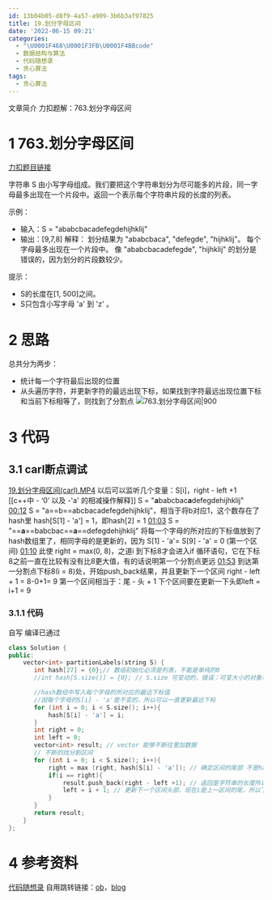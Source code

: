 ```yaml
---
id: 13b04b05-d8f9-4a57-a909-3b6b3af97825
title: 19.划分字母区间
date: '2022-06-15 09:21'
categories:
  - "\U0001F468\U0001F3FB‍\U0001F4BBcode"
  - 数据结构与算法
  - 代码随想录
  - 贪心算法
tags:
  - 贪心算法
---
```


文章简介
	力扣题解：763.划分字母区间
<!-- more -->

# 1 763.划分字母区间

[力扣题目链接](https://leetcode-cn.com/problems/partition-labels/)

字符串 S 由小写字母组成。我们要把这个字符串划分为尽可能多的片段，同一字母最多出现在一个片段中。返回一个表示每个字符串片段的长度的列表。

示例：

-   输入：S = "ababcbacadefegdehijhklij"
-   输出：[9,7,8] 解释： 划分结果为 "ababcbaca", "defegde", "hijhklij"。 每个字母最多出现在一个片段中。 像 "ababcbacadefegde", "hijhklij" 的划分是错误的，因为划分的片段数较少。

提示：

-   S的长度在[1, 500]之间。
-   S只包含小写字母 'a' 到 'z' 。

# 2 思路

总共分为两步：

-   统计每一个字符最后出现的位置
-   从头遍历字符，并更新字符的最远出现下标，如果找到字符最远出现位置下标和当前下标相等了，则找到了分割点
![763.划分字母区间|900](https://img-blog.csdnimg.cn/20201222191924417.png)
# 3 代码
## 3.1 carl断点调试
[19.划分字母区间(carl).MP4](file:///Users/yibeikongqiu/Desktop/ishot视频/贪心算法/19.划分字母区间(carl).mp4)
	以后可以监听几个变量：S[i]，right - left +1
	[[c++中 - ‘0’ 以及 -'a' 的相减操作解释]]
	S = "**a**babcbac**a**defegdehijhklij"
	[00:12](file:///Users/yibeikongqiu/Desktop/ishot%E8%A7%86%E9%A2%91/%E8%B4%AA%E5%BF%83%E7%AE%97%E6%B3%95/19.%E5%88%92%E5%88%86%E5%AD%97%E6%AF%8D%E5%8C%BA%E9%97%B4(carl).mp4#t=12.709769) 
		S = "a==b==abcbacadefegdehijhklij"，相当于将b对应1，这个数存在了hash里
		hash[S[1] - 'a'] = 1，即hash[2] = 1
	[01:03](file:///Users/yibeikongqiu/Desktop/ishot%E8%A7%86%E9%A2%91/%E8%B4%AA%E5%BF%83%E7%AE%97%E6%B3%95/19.%E5%88%92%E5%88%86%E5%AD%97%E6%AF%8D%E5%8C%BA%E9%97%B4(carl).mp4#t=63.222835) 
		S = "==**a**==babcbac==**a**==defegdehijhklij"
		将每一个字母的所对应的下标值放到了hash数组里了，相同字母的是更新的，因为 S[1] - 'a'= S[9] - 'a' = 0 (第一个区间)
	[01:10](file:///Users/yibeikongqiu/Desktop/ishot%E8%A7%86%E9%A2%91/%E8%B4%AA%E5%BF%83%E7%AE%97%E6%B3%95/19.%E5%88%92%E5%88%86%E5%AD%97%E6%AF%8D%E5%8C%BA%E9%97%B4(carl).mp4#t=70.392045) 
		此使 right = max(0, 8)，之道i 到下标8才会进入if 循环语句，它在下标8之前一直在比较有没有比8更大值，有的话说明第一个分割点更远
	[01:53](file:///Users/yibeikongqiu/Desktop/ishot%E8%A7%86%E9%A2%91/%E8%B4%AA%E5%BF%83%E7%AE%97%E6%B3%95/19.%E5%88%92%E5%88%86%E5%AD%97%E6%AF%8D%E5%8C%BA%E9%97%B4(carl).mp4#t=113.069755)
		到达第一分割点下标8(i = 8)处，开始push_back结果，并且更新下一个区间
		right  - left + 1  = 8-0+1= 9 第一个区间相当于：尾 - 头 + 1
		下个区间要在更新一下头即left = i+1 = 9
		
	






### 3.1.1 代码

自写 编译已通过
```cpp
class Solution {
public:
    vector<int> partitionLabels(string S) {
       int hash[27] = {0};// 数组初始化必须是列表，不能是单纯的0
       //int hash[S.size()] = {0}; // S.size 可变动的，错误：可变大小的对象可能未初始化

       //hash数组中写入每个字母的所对应的最远下标值
       //因每个字母的S[i] - 'a'是不变的，所以可以一直更新最远下标
       for (int i = 0; i < S.size(); i++){
           hash[S[i] - 'a'] = i;
       }
       int right = 0;
       int left = 0;
       vector<int> result; // vector 能够不断往里加数据
       // 不断的找分割区间
       for (int i = 0; i < S.size(); i++){
           right = max (right, hash[S[i] - 'a']); // 确定区间的尾部 不是hash[i], 是每个字母对应的最远下标
           if(i == right){
               result.push_back(right - left +1); // 返回是字符串的长度所以+1
               left = i + 1; // 更新下一个区间头部，现在i是上一区间的尾，所以下个头部为 i+1
           }
       }
       return result;
    }
};
```





# 4 参考资料

[代码随想录](https://www.programmercarl.com/0763.%E5%88%92%E5%88%86%E5%AD%97%E6%AF%8D%E5%8C%BA%E9%97%B4.html#%E6%80%9D%E8%B7%AF)
自用跳转链接：[ob](obsidian://advanced-uri?vault=Documents&uid=13b04b05-d8f9-4a57-a909-3b6b3af97825)，[blog](http://localhost:4000/2022/06/15/19.hua-fen-zi-mu-qu-jian/)



